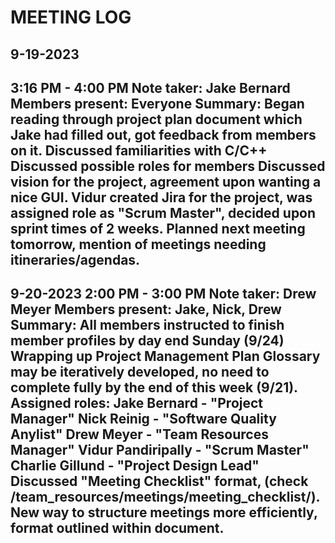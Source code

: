 # MEETING LOG
<!-- FORMAT
DATE
TIME
Note taker: <name>
Members present: <members> or "Everyone"
Summary:
  Point 1 happened.
  Point 2 happened. We discussed within that:
	Point 2 Sub-point 1, which is a sub-point of Point 2
	Point 2 Sub-point 2
  Point 3 etc.
-->
## 9-19-2023

3:16 PM - 4:00 PM 
Note taker: Jake Bernard
Members present: Everyone
Summary:
  Began reading through project plan document which Jake had filled out,
got feedback from members on it.
  Discussed familiarities with C/C++
  Discussed possible roles for members
  Discussed vision for the project, agreement upon wanting a nice GUI.
  Vidur created Jira for the project, was assigned role as "Scrum Master",
decided upon sprint times of 2 weeks.
  Planned next meeting tomorrow, mention of meetings needing itineraries/agendas.
-----------------------------------------------------------------------------------------------------------------
9-20-2023
2:00 PM - 3:00 PM
Note taker: Drew Meyer
Members present: Jake, Nick, Drew
Summary:
  All members instructed to finish member profiles by day end Sunday (9/24)
  Wrapping up Project Management Plan
    Glossary may be iteratively developed, no need to complete fully by the end of this week (9/21).
  Assigned roles:
    Jake Bernard - "Project Manager"
    Nick Reinig - "Software Quality Anylist"
    Drew Meyer - "Team Resources Manager"
    Vidur Pandiripally - "Scrum Master"
    Charlie Gillund - "Project Design Lead"
  Discussed "Meeting Checklist" format, (check /team_resources/meetings/meeting_checklist/).
    New way to structure meetings more efficiently, format outlined within document.
  -----------------------------------------------------------------------------------------------------------------
